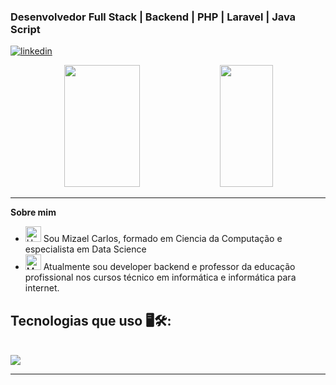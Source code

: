 ### Desenvolvedor Full Stack | Backend | PHP | Laravel | Java Script

[![linkedin](https://img.shields.io/badge/LinkedIn-0077B5?style=for-the-badge&logo=linkedin&logoColor=white)](https://www.linkedin.com/in/mizael-carlos-00800a17a/)


 <div align="center">  

  <img width="49%" height="195px" src="https://github-readme-stats.vercel.app/api?username=mizaelcarlos&show_icons=true&count_private=true&title_color=80F7D4&icon_color=9d00ff&text_color=c9d1d9&bg_color=0d1117&border_color=fff0" /> 
  
  <img width="41%" height="195px" src="https://github-readme-stats.vercel.app/api/top-langs/?username=mizaelcarlos&layout=compact&title_color=80F7D4&text_color=fff&bg_color=0d1117&border_color=fff0" />
  
</div>

<hr>

<p><strong>Sobre mim</strong></p>

- <img src="https://raw.githubusercontent.com/Tarikul-Islam-Anik/Animated-Fluent-Emojis/master/Emojis/Hand%20gestures/Hand%20with%20Fingers%20Splayed%20Light%20Skin%20Tone.png" alt="Hand with Fingers Splayed Light Skin Tone" width="25" height="25" /> Sou Mizael Carlos, formado em Ciencia da Computação e especialista em Data Science<br />
- <img src="https://raw.githubusercontent.com/Tarikul-Islam-Anik/Animated-Fluent-Emojis/master/Emojis/People%20with%20professions/Man%20Technologist%20Light%20Skin%20Tone.png" alt="Man Technologist Light Skin Tone" width="25" height="25" /> Atualmente sou developer backend e professor da educação profissional nos cursos técnico em informática e informática para internet.<br />

## Tecnologias que uso 🖥️🛠️:

<div style="display: inline_block"><br>
   <img src="https://skillicons.dev/icons?i=vscode,php,laravel,html,css,js,jquery,bootstrap,git,github,bitbucket,gitlab,aws,python,mysql,postgresql&theme=dark" />
 </div>
<hr>
